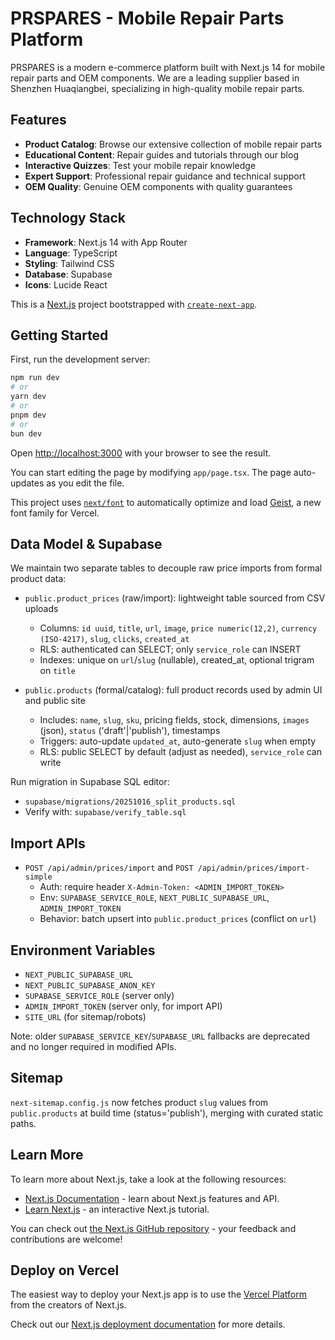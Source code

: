 # PRSPARES - Mobile Repair Parts Platform

PRSPARES is a modern e-commerce platform built with Next.js 14 for mobile repair parts and OEM components. We are a leading supplier based in Shenzhen Huaqiangbei, specializing in high-quality mobile repair parts.

## Features

- **Product Catalog**: Browse our extensive collection of mobile repair parts
- **Educational Content**: Repair guides and tutorials through our blog
- **Interactive Quizzes**: Test your mobile repair knowledge
- **Expert Support**: Professional repair guidance and technical support
- **OEM Quality**: Genuine OEM components with quality guarantees

## Technology Stack

- **Framework**: Next.js 14 with App Router
- **Language**: TypeScript
- **Styling**: Tailwind CSS
- **Database**: Supabase
- **Icons**: Lucide React

This is a [Next.js](https://nextjs.org) project bootstrapped with [`create-next-app`](https://nextjs.org/docs/app/api-reference/cli/create-next-app).

## Getting Started

First, run the development server:

```bash
npm run dev
# or
yarn dev
# or
pnpm dev
# or
bun dev
```

Open [http://localhost:3000](http://localhost:3000) with your browser to see the result.

You can start editing the page by modifying `app/page.tsx`. The page auto-updates as you edit the file.

This project uses [`next/font`](https://nextjs.org/docs/app/building-your-application/optimizing/fonts) to automatically optimize and load [Geist](https://vercel.com/font), a new font family for Vercel.

## Data Model & Supabase

We maintain two separate tables to decouple raw price imports from formal product data:

- `public.product_prices` (raw/import): lightweight table sourced from CSV uploads
  - Columns: `id uuid`, `title`, `url`, `image`, `price numeric(12,2)`, `currency (ISO-4217)`, `slug`, `clicks`, `created_at`
  - RLS: authenticated can SELECT; only `service_role` can INSERT
  - Indexes: unique on `url`/`slug` (nullable), created_at, optional trigram on `title`

- `public.products` (formal/catalog): full product records used by admin UI and public site
  - Includes: `name`, `slug`, `sku`, pricing fields, stock, dimensions, `images` (json), `status` ('draft'|'publish'), timestamps
  - Triggers: auto-update `updated_at`, auto-generate `slug` when empty
  - RLS: public SELECT by default (adjust as needed), `service_role` can write

Run migration in Supabase SQL editor:

- `supabase/migrations/20251016_split_products.sql`
- Verify with: `supabase/verify_table.sql`

## Import APIs

- `POST /api/admin/prices/import` and `POST /api/admin/prices/import-simple`
  - Auth: require header `X-Admin-Token: <ADMIN_IMPORT_TOKEN>`
  - Env: `SUPABASE_SERVICE_ROLE`, `NEXT_PUBLIC_SUPABASE_URL`, `ADMIN_IMPORT_TOKEN`
  - Behavior: batch upsert into `public.product_prices` (conflict on `url`)

## Environment Variables

- `NEXT_PUBLIC_SUPABASE_URL`
- `NEXT_PUBLIC_SUPABASE_ANON_KEY`
- `SUPABASE_SERVICE_ROLE` (server only)
- `ADMIN_IMPORT_TOKEN` (server only, for import API)
- `SITE_URL` (for sitemap/robots)

Note: older `SUPABASE_SERVICE_KEY`/`SUPABASE_URL` fallbacks are deprecated and no longer required in modified APIs.

## Sitemap

`next-sitemap.config.js` now fetches product `slug` values from `public.products` at build time (status='publish'), merging with curated static paths.

## Learn More

To learn more about Next.js, take a look at the following resources:

- [Next.js Documentation](https://nextjs.org/docs) - learn about Next.js features and API.
- [Learn Next.js](https://nextjs.org/learn) - an interactive Next.js tutorial.

You can check out [the Next.js GitHub repository](https://github.com/vercel/next.js) - your feedback and contributions are welcome!

## Deploy on Vercel

The easiest way to deploy your Next.js app is to use the [Vercel Platform](https://vercel.com/new?utm_medium=default-template&filter=next.js&utm_source=create-next-app&utm_campaign=create-next-app-readme) from the creators of Next.js.

Check out our [Next.js deployment documentation](https://nextjs.org/docs/app/building-your-application/deploying) for more details.
